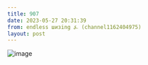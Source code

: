 ```yaml
---
title: 907
date: 2023-05-27 20:31:39
from: endless шизing ⍼ (channel1162404975)
layout: post
---
```


![image](photos/photo_62@27-05-2023_20-31-39.jpg)


